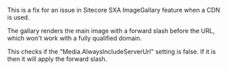 This is a fix for an issue in Sitecore SXA ImageGallary feature when a CDN is used. 

The gallary renders the main image with a forward slash before the URL, which won't work with a fully qualified domain. 

This checks if the "Media.AlwaysIncludeServerUrl" setting is false. If it is then it will apply the forward slash. 